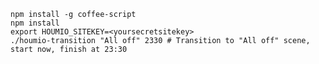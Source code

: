     npm install -g coffee-script
    npm install
    export HOUMIO_SITEKEY=<yoursecretsitekey>
    ./houmio-transition "All off" 2330 # Transition to "All off" scene, start now, finish at 23:30
